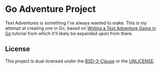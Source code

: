 # Go Adventure Project

Text Adventures is something I've always wanted to make. This is my attempt at creating one in Go, based on [Writing a Text Adventure Game in Go](https://gocodecloud.com/blog/2016/03/19/writing-a-text-adventure-game-in-go---part-1/) tutorial from which it'll likely be expanded upon from there.

## License

This project is dual-licensed under the [BSD-3-Clause](LICENSE) or the [UNLICENSE](UNLICENSE).
